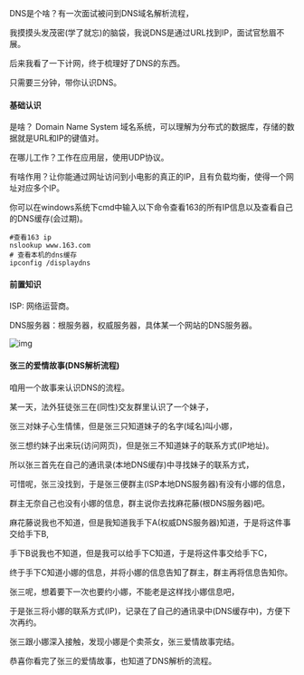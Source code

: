 DNS是个啥？有一次面试被问到DNS域名解析流程，

我摸摸头发茂密(学了就忘)的脑袋，我说DNS是通过URL找到IP，面试官愁眉不展。

后来我看了一下计网，终于梳理好了DNS的东西。

只需要三分钟，带你认识DNS。

#### 基础认识

 是啥？   Domain Name System 域名系统，可以理解为分布式的数据库，存储的数据就是URL和IP的键值对。

在哪儿工作？工作在应用层，使用UDP协议。

有啥作用？让你能通过网址访问到小电影的真正的IP，且有负载均衡，使得一个网址对应多个IP。

你可以在windows系统下cmd中输入以下命令查看163的所有IP信息以及查看自己的DNS缓存(会过期)。

```
#查看163 ip
nslookup www.163.com
# 查看本机的dns缓存
ipconfig /displaydns
```

#### 前置知识

ISP: 网络运营商。

DNS服务器：根服务器，权威服务器，具体某一个网站的DNS服务器。

 ![img](https://pic2.zhimg.com/80/607e9d15fd6d5f9d02f6f4b0adb261b9_hd.jpg)

#### 张三的爱情故事(DNS解析流程)

咱用一个故事来认识DNS的流程。

某一天，法外狂徒张三在(同性)交友群里认识了一个妹子，

张三对妹子心生情愫，但是张三只知道妹子的名字(域名)叫小娜，

张三想约妹子出来玩(访问网页)，但是张三不知道妹子的联系方式(IP地址)。

所以张三首先在自己的通讯录(本地DNS缓存)中寻找妹子的联系方式，

可惜呢，张三没找到，于是张三便群主(ISP本地DNS服务器)有没有小娜的信息，

群主无奈自己也没有小娜的信息，群主说你去找麻花藤(根DNS服务器)吧。

麻花藤说我也不知道，但是我知道我手下A(权威DNS服务器)知道，于是将这件事交给手下B,

手下B说我也不知道，但是我可以给手下C知道，于是将这件事交给手下C，

终于手下C知道小娜的信息，并将小娜的信息告知了群主，群主再将信息告知你。

张三呢，想着要下一次也要约小娜，不能老是这样找小娜信息吧，

于是张三将小娜的联系方式(IP)，记录在了自己的通讯录中(DNS缓存中)，方便下次再约。

张三跟小娜深入接触，发现小娜是个卖茶女，张三爱情故事完结。

恭喜你看完了张三的爱情故事，也知道了DNS解析的流程。
